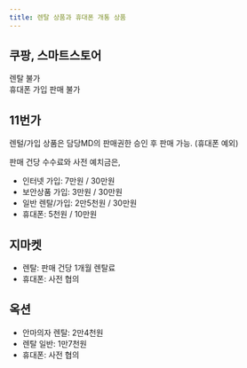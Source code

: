```yaml
---
title: 렌탈 상품과 휴대폰 개통 상품
---
```



## 쿠팡, 스마트스토어

렌탈 불가  
휴대폰 가입 판매 불가  


## 11번가

렌털/가입 상품은 담당MD의 판매권한 승인 후 판매 가능. (휴대폰 예외)

판매 건당 수수료와 사전 예치금은,
- 인터넷 가입: 7만원 / 30만원
- 보안상품 가입: 3만원 / 30만원
- 일반 렌탈/가입: 2만5천원 / 30만원
- 휴대폰: 5천원 / 10만원


## 지마켓

- 렌탈: 판매 건당 1개월 렌탈료
- 휴대폰: 사전 협의


## 옥션

- 안마의자 렌탈: 2만4천원
- 렌탈 일반: 1만7천원
- 휴대폰: 사전 협의

 
